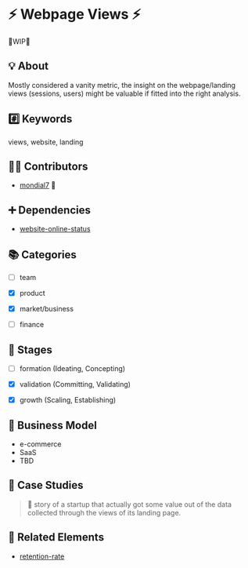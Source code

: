 # :zap: Webpage Views :zap:


:construction:WIP:construction:


## :bulb: About

Mostly considered a vanity metric, the insight on the webpage/landing views (sessions, users) might be valuable if fitted into the right analysis.


## :hash: Keywords

views, website, landing


## :beers::pizza: Contributors

* [mondial7](https://github.com/mondial7) :tada:


## :heavy_plus_sign: Dependencies

* [website-online-status](https://github.com/mondial7/startups-elements/blob/master/elements/website-online-status/website-online-status.md)


## :books: Categories

- [ ] team
- [x] product
- [x] market/business
- [ ] finance


## :underage: Stages

- [ ] formation (Ideating, Concepting)
- [x] validation (Committing, Validating)
- [x] growth (Scaling, Establishing)


## :memo: Business Model

* e-commerce
* SaaS
* TBD


## :rocket: Case Studies

> :checkered_flag: story of a startup that actually got some value out of the data collected through the views of its landing page.


## :cake: Related Elements

* [retention-rate](https://github.com/mondial7/startups-elements/blob/master/elements/retention-rate/retention-rate.md)
